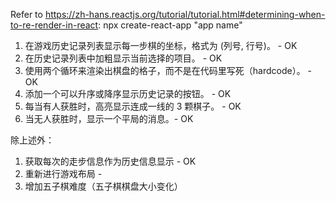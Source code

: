 Refer to https://zh-hans.reactjs.org/tutorial/tutorial.html#determining-when-to-re-render-in-react:
npx create-react-app "app name"


1. 在游戏历史记录列表显示每一步棋的坐标，格式为 (列号, 行号)。 - OK
2. 在历史记录列表中加粗显示当前选择的项目。 - OK
3. 使用两个循环来渲染出棋盘的格子，而不是在代码里写死（hardcode）。 - OK
4. 添加一个可以升序或降序显示历史记录的按钮。 - OK
5. 每当有人获胜时，高亮显示连成一线的 3 颗棋子。 - OK
6. 当无人获胜时，显示一个平局的消息。- OK


除上述外：
1. 获取每次的走步信息作为历史信息显示 - OK
2. 重新进行游戏布局 -
3. 增加五子棋难度（五子棋棋盘大小变化）
